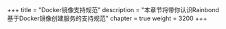 +++
title = "Docker镜像支持规范"
description = "本章节将带你认识Rainbond基于Docker镜像创建服务的支持规范"
chapter = true
weight = 3200
+++